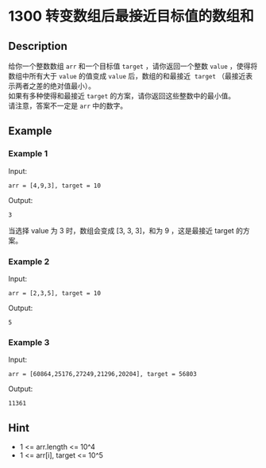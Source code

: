 # 1300 转变数组后最接近目标值的数组和
## Description
给你一个整数数组 `arr` 和一个目标值 `target` ，请你返回一个整数 `value` ，使得将数组中所有大于 `value` 的值变成 `value` 后，数组的和最接近  `target` （最接近表示两者之差的绝对值最小）。  
如果有多种使得和最接近 `target` 的方案，请你返回这些整数中的最小值。  
请注意，答案不一定是 `arr` 中的数字。  
## Example
### Example 1
Input:  
```
arr = [4,9,3], target = 10
```
Output:
```
3
```
当选择 value 为 3 时，数组会变成 [3, 3, 3]，和为 9 ，这是最接近 target 的方案。
### Example 2
Input:
```
arr = [2,3,5], target = 10
```
Output:
```
5
```
### Example 3
Input:
```
arr = [60864,25176,27249,21296,20204], target = 56803
```
Output:
```
11361
```
## Hint
- 1 <= arr.length <= 10^4
- 1 <= arr[i], target <= 10^5
